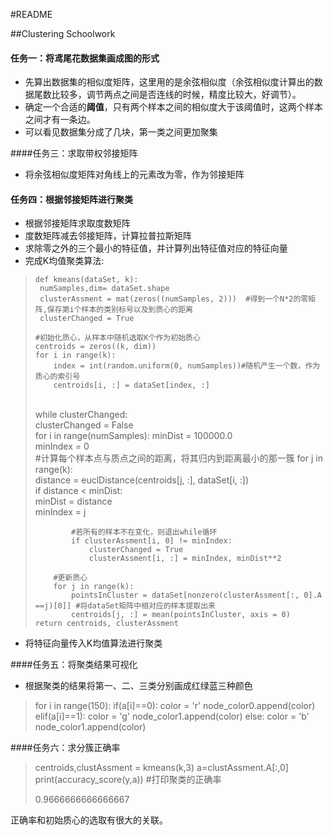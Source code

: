 #README

##Clustering Schoolwork

#### 任务一：将鸢尾花数据集画成图的形式

* 先算出数据集的相似度矩阵，这里用的是余弦相似度（余弦相似度计算出的数据尾数比较多，调节两点之间是否连线的时候，精度比较大，好调节）。
* 确定一个合适的**阈值**，只有两个样本之间的相似度大于该阈值时，这两个样本之间才有一条边。
* 可以看见数据集分成了几块，第一类之间更加聚集

####任务三：求取带权邻接矩阵

* 将余弦相似度矩阵对角线上的元素改为零，作为邻接矩阵

#### 任务四：根据邻接矩阵进行聚类

* 根据邻接矩阵求取度数矩阵
* 度数矩阵减去邻接矩阵，计算拉普拉斯矩阵
* 求除零之外的三个最小的特征值，并计算列出特征值对应的特征向量
* 完成K均值聚类算法:

>     def kmeans(dataSet, k):
>      numSamples,dim= dataSet.shape
>      clusterAssment = mat(zeros((numSamples, 2)))  #得到一个N*2的零矩阵,保存第i个样本的类别标号以及到质心的距离
>      clusterChanged = True   
>      
>     #初始化质心，从样本中随机选取K个作为初始质心
>     centroids = zeros((k, dim))
>     for i in range(k):  
>         index = int(random.uniform(0, numSamples))#随机产生一个数，作为质心的索引号
>         centroids[i, :] = dataSet[index, :]
>
>
> ​    
>     while clusterChanged:  
>         clusterChanged = False  
>         for i in range(numSamples): 
>             minDist  = 100000.0  
>             minIndex = 0  
>             #计算每个样本点与质点之间的距离，将其归内到距离最小的那一簇
>             for j in range(k):  
>                 distance = euclDistance(centroids[j, :], dataSet[i, :])  
>                 if distance < minDist:  
>                     minDist  = distance  
>                     minIndex = j  
>     
>             #若所有的样本不在变化，则退出while循环
>             if clusterAssment[i, 0] != minIndex:  
>                 clusterChanged = True  
>                 clusterAssment[i, :] = minIndex, minDist**2 
>     
>         #更新质心
>         for j in range(k):  
>             pointsInCluster = dataSet[nonzero(clusterAssment[:, 0].A ==j)[0]] #将dataSet矩阵中相对应的样本提取出来 
>             centroids[j, :] = mean(pointsInCluster, axis = 0)
>     return centroids, clusterAssment 

* 将特征向量传入K均值算法进行聚类

####任务五：将聚类结果可视化

* 根据聚类的结果将第一、二、三类分别画成红绿蓝三种颜色

> for i in range(150):
>     if(a[i]==0):
>         color = 'r'
>         node_color0.append(color)
>     elif(a[i]==1):
>         color = 'g'
>         node_color1.append(color)
>     else:
>         color = 'b'
>         node_color1.append(color)

####任务六：求分簇正确率

> centroids,clustAssment = kmeans(k,3)
> a=clustAssment.A[:,0]
> print(accuracy_score(y,a))  #打印聚类的正确率
>
> 0.9666666666666667 





正确率和初始质心的选取有很大的关联。